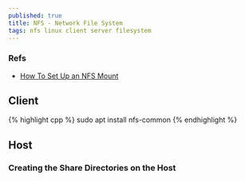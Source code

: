 ```yaml
---
published: true
title: NFS - Network File System
tags: nfs linux client server filesystem
---
```


### Refs
- [How To Set Up an NFS Mount](https://www.digitalocean.com/community/tutorials/how-to-set-up-an-nfs-mount-on-ubuntu-18-04)

## Client

{% highlight cpp %}
sudo apt install nfs-common
{% endhighlight %}

## Host

### Creating the Share Directories on the Host

